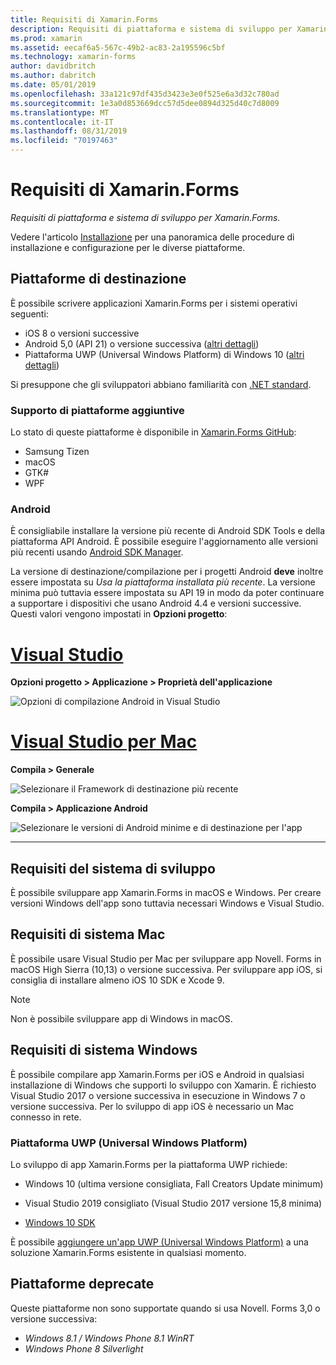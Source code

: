 ```yaml
---
title: Requisiti di Xamarin.Forms
description: Requisiti di piattaforma e sistema di sviluppo per Xamarin.Forms.
ms.prod: xamarin
ms.assetid: eecaf6a5-567c-49b2-ac83-2a195596c5bf
ms.technology: xamarin-forms
author: davidbritch
ms.author: dabritch
ms.date: 05/01/2019
ms.openlocfilehash: 33a121c97df435d3423e3e0f525e6a3d32c780ad
ms.sourcegitcommit: 1e3a0d853669dcc57d5dee0894d325d40c7d8009
ms.translationtype: MT
ms.contentlocale: it-IT
ms.lasthandoff: 08/31/2019
ms.locfileid: "70197463"
---
```

# <a name="xamarinforms-requirements"></a>Requisiti di Xamarin.Forms

_Requisiti di piattaforma e sistema di sviluppo per Xamarin.Forms._

Vedere l'articolo [Installazione](installation/index.md) per una panoramica delle procedure di installazione e configurazione per le diverse piattaforme.

## <a name="target-platforms"></a>Piattaforme di destinazione

È possibile scrivere applicazioni Xamarin.Forms per i sistemi operativi seguenti:

- iOS 8 o versioni successive
- Android 5,0 (API 21) o versione successiva ([altri dettagli](#android))
- Piattaforma UWP (Universal Windows Platform) di Windows 10 ([altri dettagli](#windows10))

Si presuppone che gli sviluppatori abbiano familiarità con [.NET standard](~/cross-platform/app-fundamentals/net-standard.md).

### <a name="additional-platform-support"></a>Supporto di piattaforme aggiuntive

Lo stato di queste piattaforme è disponibile in [Xamarin.Forms GitHub](https://github.com/xamarin/Xamarin.Forms/wiki/Platform-Support):

- Samsung Tizen
- macOS
- GTK#
- WPF

### <a name="android"></a>Android

È consigliabile installare la versione più recente di Android SDK Tools e della piattaforma API Android. È possibile eseguire l'aggiornamento alle versioni più recenti usando [Android SDK Manager](~/android/get-started/installation/android-sdk.md).

La versione di destinazione/compilazione per i progetti Android **deve** inoltre essere impostata su *Usa la piattaforma installata più recente*. La versione minima può tuttavia essere impostata su API 19 in modo da poter continuare a supportare i dispositivi che usano Android 4.4 e versioni successive. Questi valori vengono impostati in **Opzioni progetto**:

# <a name="visual-studiotabwindows"></a>[Visual Studio](#tab/windows)

**Opzioni progetto > Applicazione > Proprietà dell'applicazione**

![Opzioni di compilazione Android in Visual Studio](requirements-images/options-android-vs-sml.png)

# <a name="visual-studio-for-mactabmacos"></a>[Visual Studio per Mac](#tab/macos)

**Compila > Generale**

![Selezionare il Framework di destinazione più recente](requirements-images/options-general-sml.png)

**Compila > Applicazione Android**

![Selezionare le versioni di Android minime e di destinazione per l'app](requirements-images/options-android-sml.png)

-----

## <a name="development-system-requirements"></a>Requisiti del sistema di sviluppo

È possibile sviluppare app Xamarin.Forms in macOS e Windows. Per creare versioni Windows dell'app sono tuttavia necessari Windows e Visual Studio.

## <a name="mac-system-requirements"></a>Requisiti di sistema Mac

È possibile usare Visual Studio per Mac per sviluppare app Novell. Forms in macOS High Sierra (10,13) o versione successiva. Per sviluppare app iOS, si consiglia di installare almeno iOS 10 SDK e Xcode 9.

> [!NOTE]
>  Non è possibile sviluppare app di Windows in macOS.

## <a name="windows-system-requirements"></a>Requisiti di sistema Windows

È possibile compilare app Xamarin.Forms per iOS e Android in qualsiasi installazione di Windows che supporti lo sviluppo con Xamarin. È richiesto Visual Studio 2017 o versione successiva in esecuzione in Windows 7 o versione successiva. Per lo sviluppo di app iOS è necessario un Mac connesso in rete.

<a name="windows10" />

### <a name="universal-windows-platform-uwp"></a>Piattaforma UWP (Universal Windows Platform)

Lo sviluppo di app Xamarin.Forms per la piattaforma UWP richiede:

- Windows 10 (ultima versione consigliata, Fall Creators Update minimum)

- Visual Studio 2019 consigliato (Visual Studio 2017 versione 15,8 minima)

- [Windows 10 SDK](https://dev.windows.com/downloads/windows-10-sdk)

È possibile [aggiungere un'app UWP (Universal Windows Platform)](~/xamarin-forms/platform/windows/installation/index.md) a una soluzione Xamarin.Forms esistente in qualsiasi momento.

## <a name="deprecated-platforms"></a>Piattaforme deprecate

Queste piattaforme non sono supportate quando si usa Novell. Forms 3,0 o versione successiva:

- *Windows 8.1 / Windows Phone 8.1 WinRT*
- *Windows Phone 8 Silverlight*
